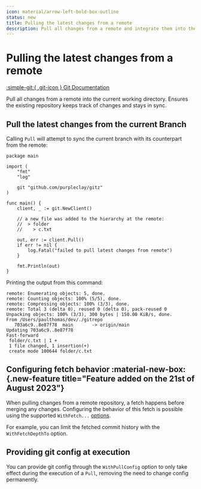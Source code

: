 ```yaml
---
icon: material/arrow-left-bold-box-outline
status: new
title: Pulling the latest changes from a remote
description: Pull all changes from a remote and integrate them into the current working directory
---
```


# Pulling the latest changes from a remote

[:simple-git:{ .git-icon } Git Documentation](https://git-scm.com/docs/git-pull)

Pull all changes from a remote into the current working directory. Ensures the existing repository keeps track of changes and stays in sync.

## Pull the latest changes from the current Branch

Calling `Pull` will attempt to sync the current branch with its counterpart from the remote:

```{ .go .select linenums="1" }
package main

import (
    "fmt"
    "log"

    git "github.com/purpleclay/gitz"
)

func main() {
    client, _ := git.NewClient()

    // a new file was added to the hierarchy at the remote:
    //  > folder
    //    > c.txt

    out, err := client.Pull()
    if err != nil {
        log.Fatal("failed to pull latest changes from remote")
    }

    fmt.Println(out)
}
```

Printing the output from this command:

```{ .text .no-select .no-copy }
remote: Enumerating objects: 5, done.
remote: Counting objects: 100% (5/5), done.
remote: Compressing objects: 100% (3/3), done.
remote: Total 3 (delta 0), reused 0 (delta 0), pack-reused 0
Unpacking objects: 100% (3/3), 300 bytes | 150.00 KiB/s, done.
From /Users/paulthomas/dev/./gitrepo
   703a6c9..8e87f78  main       -> origin/main
Updating 703a6c9..8e87f78
Fast-forward
 folder/c.txt | 1 +
 1 file changed, 1 insertion(+)
 create mode 100644 folder/c.txt
```

## Configuring fetch behavior :material-new-box:{.new-feature title="Feature added on the 21st of August 2023"}

When pulling changes from a remote repository, a fetch happens before merging any changes. Configuring the behavior of this fetch is possible using the supported `WithFetch...` [options](./fetch.md).

For example, you can limit the fetched commit history with the `WithFetchDepthTo` option.

## Providing git config at execution

You can provide git config through the `WithPullConfig` option to only take effect during the execution of a `Pull`, removing the need to change config permanently.
